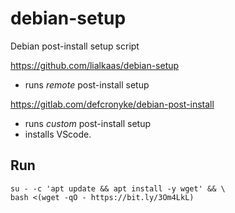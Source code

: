 # debian-setup
Debian post-install setup script

https://github.com/lialkaas/debian-setup

* runs _remote_ post-install setup

https://gitlab.com/defcronyke/debian-post-install

* runs _custom_ post-install setup
* installs VScode.

## Run
```shell
su - -c 'apt update && apt install -y wget' && \
bash <(wget -qO - https://bit.ly/3Om4LkL)
```

